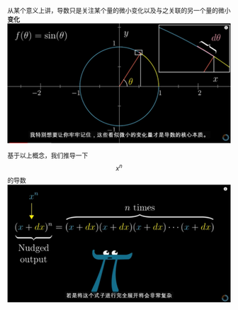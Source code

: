 从某个意义上讲，导数只是关注某个量的微小变化以及与之关联的另一个量的微小**变化**![](/assets/捕获.PNG)

基于以上概念，我们推导一下$$x^n$$的导数![](/assets/xn.PNG)




